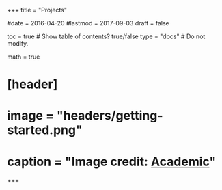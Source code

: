 +++
title = "Projects"

#date = 2016-04-20
#lastmod = 2017-09-03
draft = false

toc = true  # Show table of contents? true/false
type = "docs"  # Do not modify.

math = true

# [header]
# image = "headers/getting-started.png"
# caption = "Image credit: [**Academic**](https://github.com/gcushen/hugo-academic/)"
+++